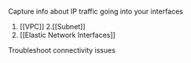 Capture info about IP traffic going into your interfaces
1. [[VPC]]
2.[[Subnet]]
3. [[Elastic Network Interfaces]]

Troubleshoot connectivity issues
